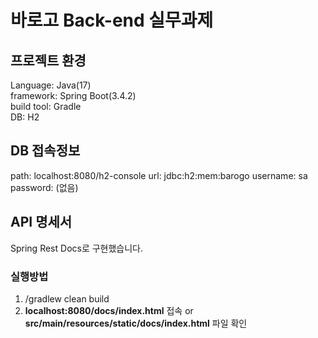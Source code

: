 # 바로고 Back-end 실무과제

## 프로젝트 환경
Language: Java(17)  
framework: Spring Boot(3.4.2)  
build tool: Gradle  
DB: H2

## DB 접속정보
path: localhost:8080/h2-console
url: jdbc:h2:mem:barogo
username: sa
password: (없음)

## API 명세서
Spring Rest Docs로 구현했습니다.  

### 실행방법
1. /gradlew clean build
2. **localhost:8080/docs/index.html** 접속 or **src/main/resources/static/docs/index.html** 파일 확인

